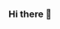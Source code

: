 ### Hi there 👋

<!--
**AadarshaThapa/AadarshaThapa** is a ✨ _special_ ✨ repository because its `README.md` (this file) appears on your GitHub profile.

Here are some ideas to get you started:

- 🔭 Java is to Javascript as Car is to Carpet.
- 🌱 I’m currently learning ... Python and Vercel
- 👯 I’m looking to collaborate on ... Front-End Web Designs
- 🥅 Future Goals:UI Developer , Kernel Developer
- 😄 Pronouns: ...Noooob
- ⚡ Fun fact: ...99% CODE, 100% DOPAMINE
->📫 Lets Code, Talk is cheap.

